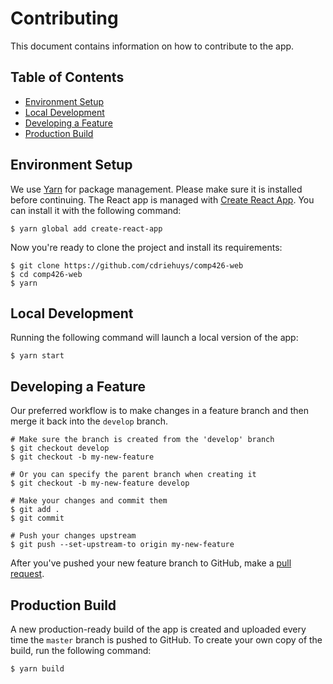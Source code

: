 # Contributing

This document contains information on how to contribute to the app.


## Table of Contents

- [Environment Setup](#environment-setup)
- [Local Development](#local-development)
- [Developing a Feature](#developing-a-feature)
- [Production Build](#production-build)


## Environment Setup

We use [Yarn][yarn] for package management. Please make sure it is installed before continuing. The React app is managed with [Create React App](https://github.com/facebookincubator/create-react-app). You can install it with the following command:

```shell
$ yarn global add create-react-app
```

Now you're ready to clone the project and install its requirements:

```shell
$ git clone https://github.com/cdriehuys/comp426-web
$ cd comp426-web
$ yarn
```


## Local Development

Running the following command will launch a local version of the app:

```shell
$ yarn start
```


## Developing a Feature

Our preferred workflow is to make changes in a feature branch and then merge it back into the `develop` branch.

```shell
# Make sure the branch is created from the 'develop' branch
$ git checkout develop
$ git checkout -b my-new-feature

# Or you can specify the parent branch when creating it
$ git checkout -b my-new-feature develop

# Make your changes and commit them
$ git add .
$ git commit

# Push your changes upstream
$ git push --set-upstream-to origin my-new-feature
```

After you've pushed your new feature branch to GitHub, make a [pull request][pull-request].


## Production Build

A new production-ready build of the app is created and uploaded every time the `master` branch is pushed to GitHub. To create your own copy of the build, run the following command:

```shell
$ yarn build
```


[create-react-app]: https://github.com/facebookincubator/create-react-app
[pull-request]: https://github.com/cdriehuys/comp426-web/compare
[yarn]: https://yarnpkg.com/en/docs/install

